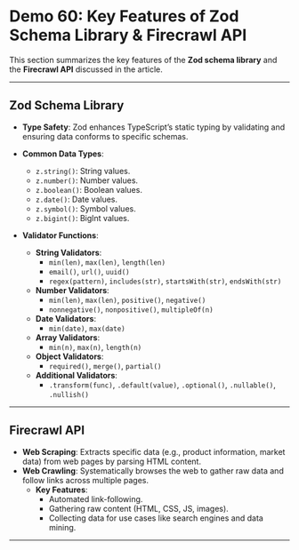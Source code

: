 # Demo 60: Key Features of Zod Schema Library & Firecrawl API

This section summarizes the key features of the **Zod schema library** and the **Firecrawl API** discussed in the article.

---

## Zod Schema Library

- **Type Safety**: Zod enhances TypeScript’s static typing by validating and ensuring data conforms to specific schemas.
- **Common Data Types**:
  - `z.string()`: String values.
  - `z.number()`: Number values.
  - `z.boolean()`: Boolean values.
  - `z.date()`: Date values.
  - `z.symbol()`: Symbol values.
  - `z.bigint()`: BigInt values.

- **Validator Functions**:
  - **String Validators**: 
    - `min(len)`, `max(len)`, `length(len)`
    - `email()`, `url()`, `uuid()`
    - `regex(pattern)`, `includes(str)`, `startsWith(str)`, `endsWith(str)`
  - **Number Validators**: 
    - `min(len)`, `max(len)`, `positive()`, `negative()`
    - `nonnegative()`, `nonpositive()`, `multipleOf(n)`
  - **Date Validators**: 
    - `min(date)`, `max(date)`
  - **Array Validators**:
    - `min(n)`, `max(n)`, `length(n)`
  - **Object Validators**:
    - `required()`, `merge()`, `partial()`
  - **Additional Validators**:
    - `.transform(func)`, `.default(value)`, `.optional()`, `.nullable()`, `.nullish()`

---

## Firecrawl API

- **Web Scraping**: Extracts specific data (e.g., product information, market data) from web pages by parsing HTML content.
- **Web Crawling**: Systematically browses the web to gather raw data and follow links across multiple pages.
  - **Key Features**:
    - Automated link-following.
    - Gathering raw content (HTML, CSS, JS, images).
    - Collecting data for use cases like search engines and data mining.

---

